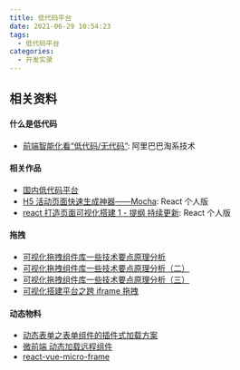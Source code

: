 ```yaml
---
title: 低代码平台
date: 2021-06-29 10:54:23
tags:
  - 低代码平台
categories:
  - 开发实录
---
```


<!-- <Time /> -->

## 相关资料

#### 什么是低代码

- [前端智能化看“低代码/无代码”](https://juejin.cn/post/6959794588898820127): 阿里巴巴淘系技术

#### 相关作品

- [国内低代码平台](https://github.com/taowen/awesome-lowcode)
- [H5 活动页面快速生成神器——Mocha](https://juejin.cn/post/6938340932408311845): React 个人版
- [react 打造页面可视化搭建 1 - 提纲 持续更新](https://juejin.cn/post/6844904155220279303): React 个人版

#### 拖拽

- [可视化拖拽组件库一些技术要点原理分析](https://juejin.cn/post/6908502083075325959)
- [可视化拖拽组件库一些技术要点原理分析（二）](https://juejin.cn/post/6918881497264947207)
- [可视化拖拽组件库一些技术要点原理分析（三）](https://juejin.cn/post/6929302655118344200)
- [可视化搭建平台之跨 iframe 拖拽](https://juejin.cn/post/6933385955789406222)

#### 动态物料

- [动态表单之表单组件的插件式加载方案](https://juejin.cn/post/6924829595006926856)
- [微前端 动态加载远程组件](https://zh-hans.single-spa.js.org/docs/getting-started-overview)
- [react-vue-micro-frame](https://github.com/y805939188/react-vue-micro-frame)
